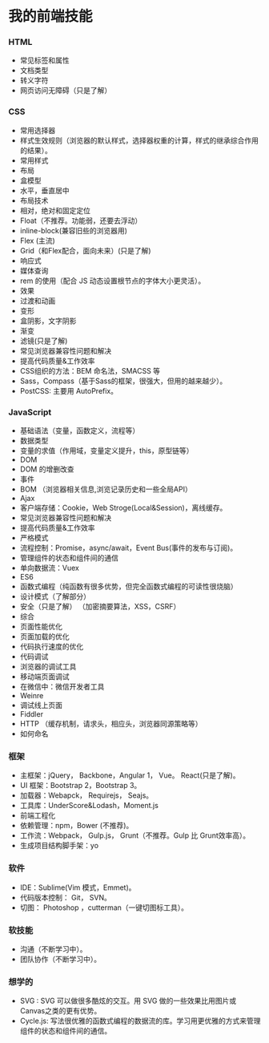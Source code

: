 # 我的前端技能
### HTML
* 常见标签和属性
* 文档类型
* 转义字符
* 网页访问无障碍（只是了解）
### CSS
* 常用选择器
* 样式生效规则（浏览器的默认样式，选择器权重的计算，样式的继承综合作用的结果）。
* 常用样式
* 布局
* 盒模型
* 水平，垂直居中
* 布局技术
* 相对，绝对和固定定位
* Float（不推荐。功能弱，还要去浮动）
* inline-block(兼容旧些的浏览器用)
* Flex (主流)
* Grid（和Flex配合，面向未来）(只是了解)
* 响应式
* 媒体查询
* rem 的使用（配合 JS 动态设置根节点的字体大小更灵活）。
* 效果
* 过渡和动画
* 变形
* 盒阴影，文字阴影
* 渐变
* 滤镜(只是了解)
* 常见浏览器兼容性问题和解决
* 提高代码质量&工作效率
* CSS组织的方法：BEM 命名法，SMACSS 等
* Sass，Compass（基于Sass的框架，很强大，但用的越来越少）。
* PostCSS: 主要用 AutoPrefix。
### JavaScript
* 基础语法（变量，函数定义，流程等）
* 数据类型
* 变量的求值（作用域，变量定义提升，this，原型链等）
* DOM
* DOM 的增删改查
* 事件
* BOM （浏览器相关信息,浏览记录历史和一些全局API）
* Ajax
* 客户端存储：Cookie，Web Stroge(Local&Session)，离线缓存。
* 常见浏览器兼容性问题和解决
* 提高代码质量&工作效率
* 严格模式
* 流程控制：Promise，async/await，Event Bus(事件的发布与订阅)。
* 管理组件的状态和组件间的通信
* 单向数据流：Vuex
* ES6
* 函数式编程（纯函数有很多优势，但完全函数式编程的可读性很烧脑）
* 设计模式（了解部分）
* 安全（只是了解） （加密摘要算法，XSS，CSRF）
* 综合
* 页面性能优化
* 页面加载的优化
* 代码执行速度的优化
* 代码调试
* 浏览器的调试工具
* 移动端页面调试
* 在微信中：微信开发者工具
* Weinre
* 调试线上页面
* Fiddler
* HTTP （缓存机制，请求头，相应头，浏览器同源策略等）
* 如何命名
### 框架
* 主框架：jQuery， Backbone，Angular 1， Vue。 React(只是了解)。
* UI 框架：Bootstrap 2，Bootstrap 3。
* 加载器：Webapck， Requirejs， Seajs。
* 工具库：UnderScore&Lodash，Moment.js
* 前端工程化
* 依赖管理：npm，Bower (不推荐)。
* 工作流：Webpack， Gulp.js， Grunt（不推荐。Gulp 比 Grunt效率高）。
* 生成项目结构脚手架：yo
### 软件
* IDE：Sublime(Vim 模式，Emmet)。
* 代码版本控制： Git， SVN。
* 切图： Photoshop ，cutterman（一键切图标工具）。
### 软技能
* 沟通（不断学习中）。
* 团队协作（不断学习中）。
### 想学的

* SVG : SVG 可以做很多酷炫的交互。用 SVG 做的一些效果比用图片或 Canvas之类的更有优势。
* Cycle.js: 写法很优雅的函数式编程的数据流的库。学习用更优雅的方式来管理组件的状态和组件间的通信。
